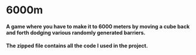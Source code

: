 # 6000m
#### A game where you have to make it to 6000 meters by moving a cube back and forth dodging various randomly generated barriers. 
#### The zipped file contains all the code I used in the project.
